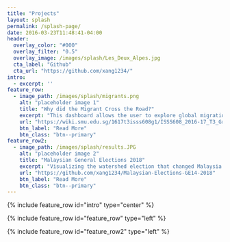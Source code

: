 ```yaml
---
title: "Projects"
layout: splash
permalink: /splash-page/
date: 2016-03-23T11:48:41-04:00
header:
  overlay_color: "#000"
  overlay_filter: "0.5"
  overlay_image: /images/splash/Les_Deux_Alpes.jpg
  cta_label: "Github"
  cta_url: "https://github.com/xang1234/"
intro:
  - excerpt: ''
feature_row:
  - image_path: /images/splash/migrants.png
    alt: "placeholder image 1"
    title: "Why did the Migrant Cross the Road?"
    excerpt: "This dashboard allows the user to explore global migration flows, as well as the push and pull factors behind these flows by visualizing the various country attributes that may correlate with the magnitude and direction of migration."
    url: "https://wiki.smu.edu.sg/1617t3isss608g1/ISSS608_2016-17_T3_Group5_Immigration_Application"
    btn_label: "Read More"
    btn_class: "btn--primary"
feature_row2:    
  - image_path: /images/splash/results.JPG
    alt: "placeholder image 2"
    title: "Malaysian General Elections 2018"
    excerpt: "Visualizing the watershed election that changed Malaysia's political landscape using data from [Wikipedia](https://en.wikipedia.org/wiki/Results_of_the_Malaysian_general_election,_2018_by_parliamentary_constituency), [Tindak Malaysia](https://daneshtindak.carto.com/tables/malaysia_parliamentary_carto_2018/public) and the [Department of Statistics Malaysia](http://pqi.stats.gov.my/)."
    url: "https://github.com/xang1234/Malaysian-Elections-GE14-2018"
    btn_label: "Read More"
    btn_class: "btn--primary"
---
```


{% include feature_row id="intro" type="center" %}

{% include feature_row id="feature_row" type="left" %}

{% include feature_row id="feature_row2" type="left" %}
